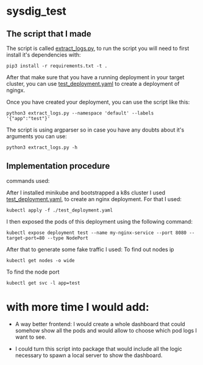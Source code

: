 # sysdig_test

## The script that I made

The script is called [extract_logs.py](extract_logs.py), to run the script you will
need to first install it's dependencies with:

```
pip3 install -r requirements.txt -t .
```

After that make sure that you have a running deployment in your target cluster, you can use
[test_deployment.yaml](test_deployment.yaml) to create a deployment of ngingx.

Once you have created your deployment, you can use the script like this:

```
python3 extract_logs.py --namespace 'default' --labels '{"app":"test"}'
```

The script is using argparser so in case you have any doubts about it's arguments you can use:

```
python3 extract_logs.py -h
```

## Implementation procedure

commands used:

After I installed minikube and bootstrapped a k8s cluster I used [test_deployment.yaml](./test_deployment.yaml), to create an nginx deployment. For that I used:

```
kubectl apply -f ./test_deployment.yaml
```

I then exposed the pods of this deployment using the following command:

```
kubectl expose deployment test --name my-nginx-service --port 8080 --target-port=80 --type NodePort
```

After that to generate some fake traffic I used:
To find out nodes ip

```
kubectl get nodes -o wide
```

To find the node port

```
kubectl get svc -l app=test
```

# with more time I would add:

- A way better frontend: I would create a whole dashboard that could somehow
  show all the pods and would allow to choose which pod logs I want to see.

- I could turn this script into package that would include all the logic necessary
  to spawn a local server to show the dashboard.
